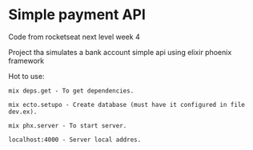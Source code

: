 # Simple payment API
Code from rocketseat next level week 4

Project tha simulates a bank account simple api using elixir phoenix framework

Hot to use:
```
mix deps.get - To get dependencies.

mix ecto.setupo - Create database (must have it configured in file dev.ex).

mix phx.server - To start server.

localhost:4000 - Server local addres.
```

